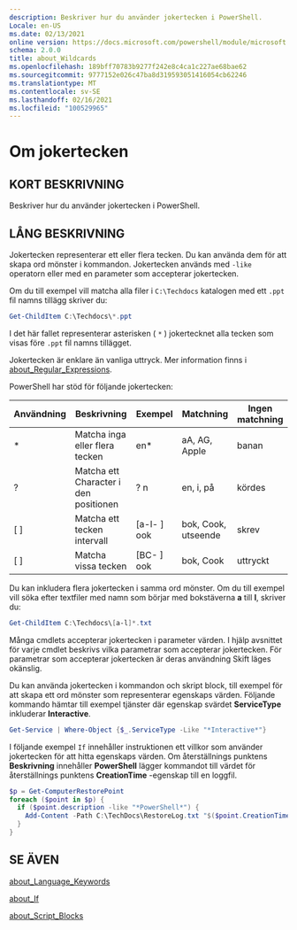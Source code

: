 ```yaml
---
description: Beskriver hur du använder jokertecken i PowerShell.
Locale: en-US
ms.date: 02/13/2021
online version: https://docs.microsoft.com/powershell/module/microsoft.powershell.core/about/about_wildcards?view=powershell-5.1&WT.mc_id=ps-gethelp
schema: 2.0.0
title: about_Wildcards
ms.openlocfilehash: 189bff70783b9277f242e8c4ca1c227ae68bae62
ms.sourcegitcommit: 9777152e026c47ba8d319593051416054cb62246
ms.translationtype: MT
ms.contentlocale: sv-SE
ms.lasthandoff: 02/16/2021
ms.locfileid: "100529965"
---
```

# <a name="about-wildcards"></a>Om jokertecken

## <a name="short-description"></a>KORT BESKRIVNING

Beskriver hur du använder jokertecken i PowerShell.

## <a name="long-description"></a>LÅNG BESKRIVNING

Jokertecken representerar ett eller flera tecken. Du kan använda dem för att skapa ord mönster i kommandon. Jokertecken används med `-like` operatorn eller med en parameter som accepterar jokertecken.

Om du till exempel vill matcha alla filer i `C:\Techdocs` katalogen med ett `.ppt` fil namns tillägg skriver du:

```powershell
Get-ChildItem C:\Techdocs\*.ppt
```

I det här fallet representerar asterisken ( `*` ) jokertecknet alla tecken som visas före `.ppt` fil namns tillägget.

Jokertecken är enklare än vanliga uttryck. Mer information finns i [about_Regular_Expressions](./about_Regular_Expressions.md).

PowerShell har stöd för följande jokertecken:

|Användning|Beskrivning               |Exempel |Matchning        |Ingen matchning|
|--------|--------------------------|--------|-------------|--------|
|\*      |Matcha inga eller flera tecken | en\*  | aA, AG, Apple | banan |
|?       |Matcha ett Character i den positionen | ? n | en, i, på | kördes |
|\[ \]   |Matcha ett tecken intervall | \[a-l- \] ook | bok, Cook, utseende | skrev |
|\[ \]   |Matcha vissa tecken | \[BC- \] ook | bok, Cook | uttryckt |

Du kan inkludera flera jokertecken i samma ord mönster. Om du till exempel vill söka efter textfiler med namn som börjar med bokstäverna **a** till **l**, skriver du:

```powershell
Get-ChildItem C:\Techdocs\[a-l]*.txt
```

Många cmdlets accepterar jokertecken i parameter värden. I hjälp avsnittet för varje cmdlet beskrivs vilka parametrar som accepterar jokertecken. För parametrar som accepterar jokertecken är deras användning Skift läges okänslig.

Du kan använda jokertecken i kommandon och skript block, till exempel för att skapa ett ord mönster som representerar egenskaps värden. Följande kommando hämtar till exempel tjänster där egenskap svärdet **ServiceType** inkluderar **Interactive**.

```powershell
Get-Service | Where-Object {$_.ServiceType -Like "*Interactive*"}
```

I följande exempel `If` innehåller instruktionen ett villkor som använder jokertecken för att hitta egenskaps värden. Om återställnings punktens **Beskrivning** innehåller **PowerShell** lägger kommandot till värdet för återställnings punktens **CreationTime** -egenskap till en loggfil.

```powershell
$p = Get-ComputerRestorePoint
foreach ($point in $p) {
  if ($point.description -like "*PowerShell*") {
    Add-Content -Path C:\TechDocs\RestoreLog.txt "$($point.CreationTime)"
  }
}
```

## <a name="see-also"></a>SE ÄVEN

[about_Language_Keywords](about_Language_Keywords.md)

[about_If](about_If.md)

[about_Script_Blocks](about_Script_Blocks.md)
